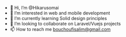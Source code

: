 - 👋 Hi, I’m @Hikarusomai
- 👀 I’m interested in web and mobile development 
- 🌱 I’m currently learning Solid design principles
- 💞️ I’m looking to collaborate on Laravel/Vuejs projects
- 📫 How to reach me bouchoufisalim@gmail.com

<!---
Hikarusomai/Hikarusomai is a ✨ special ✨ repository because its `README.md` (this file) appears on your GitHub profile.
You can click the Preview link to take a look at your changes.
--->

